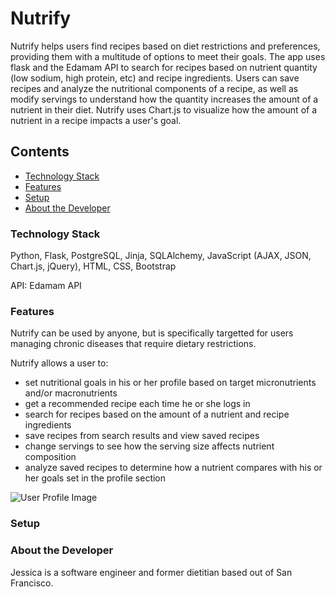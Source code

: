 # Nutrify 

  Nutrify helps users find recipes based on diet restrictions and preferences, providing them with a multitude of options to meet their goals. The app uses flask and the Edamam API to search for recipes based on nutrient quantity (low sodium, high protein, etc) and recipe ingredients. Users can save recipes and analyze the nutritional components of a recipe, as well as modify servings to understand how the quantity increases the amount of a nutrient in their diet. Nutrify uses Chart.js to visualize how the amount of a nutrient in a recipe impacts a user's goal.

## Contents
* [Technology Stack](#technology-stack)
* [Features](#features)
* [Setup](#isetup)
* [About the Developer](#about-the-developer)

### Technology Stack

Python, Flask, PostgreSQL, Jinja, SQLAlchemy, JavaScript (AJAX, JSON, Chart.js, jQuery), HTML, CSS, Bootstrap  

API: Edamam API        

### Features
Nutrify can be used by anyone, but is specifically targetted for users managing chronic diseases that require dietary restrictions.

Nutrify allows a user to: 
* set nutritional goals in his or her profile based on target micronutrients and/or macronutrients
* get a recommended recipe each time he or she logs in 
* search for recipes based on the amount of a nutrient and recipe ingredients
* save recipes from search results and view saved recipes 
* change servings to see how the serving size affects nutrient composition 
* analyze saved recipes to determine how a nutrient compares with his or her goals set in the profile section 

![User Profile Image](/home/vagrant/src/project/static/profile.png)





###  Setup 


### About the Developer
Jessica is a software engineer and former dietitian based out of San Francisco. 
